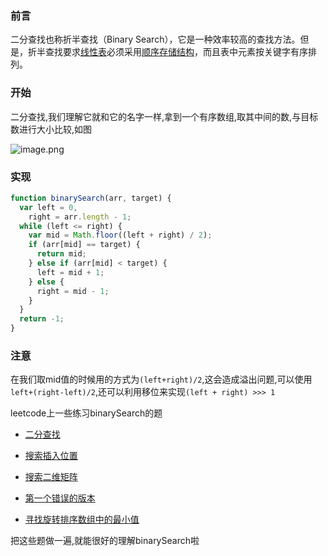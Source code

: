 ### 前言

二分查找也称折半查找（Binary Search），它是一种效率较高的查找方法。但是，折半查找要求[线性表](https://baike.baidu.com/item/线性表/3228081)必须采用[顺序存储结构](https://baike.baidu.com/item/顺序存储结构/1347176)，而且表中元素按关键字有序排列。

### 开始

二分查找,我们理解它就和它的名字一样,拿到一个有序数组,取其中间的数,与目标数进行大小比较,如图

![image.png](https://s2.loli.net/2023/08/21/3v5ZVe4ghYL7kjd.png)

### 实现

```js
function binarySearch(arr, target) {
  var left = 0,
    right = arr.length - 1;
  while (left <= right) {
    var mid = Math.floor((left + right) / 2);
    if (arr[mid] == target) {
      return mid;
    } else if (arr[mid] < target) {
      left = mid + 1;
    } else {
      right = mid - 1;
    }
  }
  return -1;
}
```

### 注意

在我们取mid值的时候用的方式为`(left+right)/2`,这会造成溢出问题,可以使用`left+(right-left)/2`,还可以利用移位来实现`(left + right) >>> 1`

leetcode上一些练习binarySearch的题

* [二分查找](https://leetcode.cn/problems/binary-search/)

* [搜索插入位置](https://leetcode.cn/problems/search-insert-position/)

* [搜索二维矩阵](https://leetcode.cn/problems/search-a-2d-matrix/)

* [第一个错误的版本](https://leetcode.cn/problems/first-bad-version/)

* [寻找旋转排序数组中的最小值](https://leetcode.cn/problems/find-minimum-in-rotated-sorted-array/)

把这些题做一遍,就能很好的理解binarySearch啦